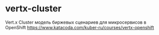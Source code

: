 # vertx-cluster
Vert.x Cluster модель биржевых сценариев для микросервисов в OpenShift
https://www.katacoda.com/kuber-ru/courses/vertx-openshift
